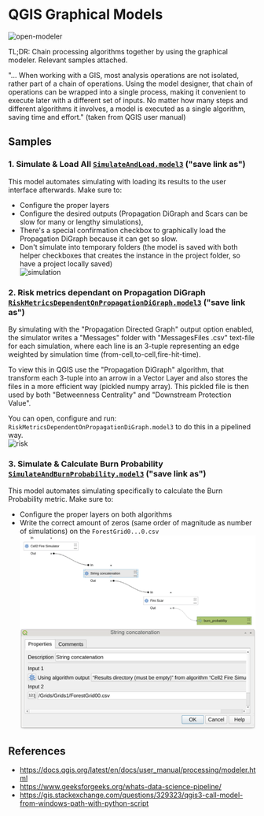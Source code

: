 # QGIS Graphical Models

![open-modeler](./whereModeler.jpg)

TL;DR: Chain processing algorithms together by using the graphical modeler. Relevant samples attached.

"... When working with a GIS, most analysis operations are not isolated, rather part of a chain of operations. Using the model designer, that chain of operations can be wrapped into a single process, making it convenient to execute later with a different set of inputs. No matter how many steps and different algorithms it involves, a model is executed as a single algorithm, saving time and effort." (taken from QGIS user manual)  

## Samples


### 1. Simulate & Load All [`SimulateAndLoad.model3`](https://github.com/fire2a/fire-analytics-qgis-processing-toolbox-plugin/raw/main/graphical_models/SimulateAndLoad.model3) __("save link as")__  
This model automates simulating with loading its results to the user interface afterwards. Make sure to:
- Configure the proper layers
- Configure the desired outputs (Propagation DiGraph and Scars can be slow for many or lengthy simulations), 
- There's a special confirmation checkbox to graphically load the Propagation DiGraph because it can get so slow.
- Don't simulate into temporary folders (the model is saved with both helper checkboxes that creates the instance in the project folder, so have a project locally saved)  
![simulation](./SimulateAndLoad.png)

### 2. Risk metrics dependant on Propagation DiGraph [`RiskMetricsDependentOnPropagationDiGraph.model3`](https://github.com/fire2a/fire-analytics-qgis-processing-toolbox-plugin/raw/main/graphical_models/RiskMetricsDependentOnPropagationDiGraph.model3) __("save link as")__  
By simulating with the "Propagation Directed Graph" output option enabled, the simulator writes a "Messages" folder with "MessagesFiles .csv" text-file for each simulation, where each line is an 3-tuple representing an edge weighted by simulation time (from-cell,to-cell,fire-hit-time).

To view this in QGIS use the "Propagation DiGraph" algorithm, that transform each 3-tuple into an arrow in a Vector Layer and also stores the files in a more efficient way (pickled numpy array). This pickled file is then used by both "Betweenness Centrality" and "Downstream Protection Value".  

You can open, configure and run: `RiskMetricsDependentOnPropagationDiGraph.model3` to do this in a pipelined way.  
![risk](./RiskMetricsDependentOnPropagationDiGraph.png)

### 3. Simulate & Calculate Burn Probability [`SimulateAndBurnProbability.model3`](https://github.com/fire2a/fire-analytics-qgis-processing-toolbox-plugin/raw/main/graphical_models/SimulateAndBurnProbability.model3) __("save link as")__  
This model automates simulating specifically to calculate the Burn Probability metric. Make sure to:
- Configure the proper layers on both algorithms
- Write the correct amount of zeros (same order of magnitude as number of simulations) on the `ForestGrid0...0.csv`
![bp](./SimulateAndBurnProbability.png)

## References
- https://docs.qgis.org/latest/en/docs/user_manual/processing/modeler.html
- https://www.geeksforgeeks.org/whats-data-science-pipeline/
- https://gis.stackexchange.com/questions/329323/qgis3-call-model-from-windows-path-with-python-script
